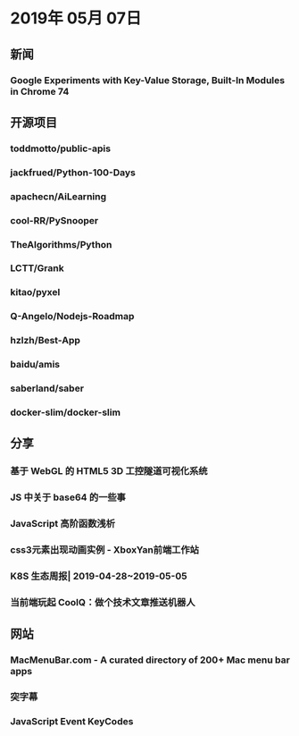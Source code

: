 # 2019年 05月 07日

## 新闻

### Google Experiments with Key-Value Storage, Built-In Modules in Chrome 74

<daily-item
  url="https://www.infoq.com/news/2019/04/google-kv-storage-import-maps"/>

## 开源项目

### toddmotto/public-apis

<daily-item
  note="公共API目录大全是一个通过 MaShape 市场整合的世界上最全的 API 接口目录，支持关键词搜索和添加API数据，方便开发者快速的找到自己想要的 API，目已经收录 5321 种 API 接口"
  url="https://github.com/toddmotto/public-apis"
  lang="Python,Shell"
  watch="1755"
  star="56527"
  fork="5865"/>

### jackfrued/Python-100-Days

<daily-item
  note="Python - 100天从新手到大师"
  url="https://github.com/jackfrued/Python-100-Days"
  lang="HTML,Python,JavaScript,CSS"
  watch="926"
  star="14609"
  fork="4557"/>

### apachecn/AiLearning

<daily-item
  note="AiLearning: 机器学习 - MachineLearning - ML、深度学习 - DeepLearning - DL、自然语言处理 NLP"
  url="https://github.com/apachecn/AiLearning"
  lang="Python,HTML,Other"
  watch="895"
  star="13150"
  fork="4644"/>

### cool-RR/PySnooper

<daily-item
  note="一个“贫民版”Python调试工具，因为 PySnooper 使用起来十分简单，开发者可以在任何庞大的代码库中使用它，而无需进行任何设置。只需添加装饰器，并为日志输出地址指定路径"
  url="https://github.com/cool-RR/PySnooper"
  lang="Python,Shell"
  watch="136"
  star="9349"
  fork="520"
  :is-chinese="false"/>

### TheAlgorithms/Python

<daily-item
  note="用Python实现了所有的排序算法，包括插入排序、冒泡排序、快速排序、选择排序、归并排序等"
  url="https://github.com/TheAlgorithms/Python"
  lang="Python,Jupyter Notebook"
  watch="2409"
  star="36228"
  fork="10280"/>

### LCTT/Grank

<daily-item
  note="Github 项目活跃度分析工具"
  url="https://github.com/LCTT/Grank"
  lang="Python,Makefile"
  watch="10"
  star="104"
  fork="20"/>

### kitao/pyxel

<daily-item
  note="基于 Python 编程程语言实现的复古游戏引擎"
  url="https://github.com/kitao/pyxel"
  lang="Python,C,Other"
  watch="179"
  star="5266"
  fork="229"/>

### Q-Angelo/Nodejs-Roadmap

<daily-item
  note="侧重于Node.js服务端的开发指南"
  url="https://github.com/Q-Angelo/Nodejs-Roadmap"
  lang="other"
  watch="7"
  star="138"
  fork="14"/>

### hzlzh/Best-App

<daily-item
  note="收集&amp;推荐优秀的 Apps/硬件/技巧/周边等"
  url="https://github.com/hzlzh/Best-App"
  lang="other"
  watch="1285"
  star="12750"
  fork="1695"/>

### baidu/amis

<daily-item
  note="百度开源的表单生成器（页面渲染器），基于一个约定好的 JSON 结构就可以快速的创建出来一个管理页面"
  url="https://github.com/baidu/amis"
  lang="TypeScript,CSS,JavaScript"
  watch="8"
  star="230"
  fork="22"/>

### saberland/saber

<daily-item
  note="一个静态网站生成器，用于使用 Vue.js 构建快速网站"
  url="https://github.com/saberland/saber"
  lang="JavaScript,Vue,CSS,HTML"
  watch="28"
  star="1222"
  fork="61"/>

### docker-slim/docker-slim

<daily-item
  note="自动缩减 docker 镜像的体积的工具"
  url="https://github.com/docker-slim/docker-slim"
  lang="Go,Shell,Other"
  watch="99"
  star="2641"
  fork="104"
  :is-chinese="false"/>

## 分享

### 基于 WebGL 的 HTML5 3D 工控隧道可视化系统

<daily-item
  url="https://juejin.im/post/5ccf747ce51d453aa5635f93"/>

### JS 中关于 base64 的一些事

<daily-item
  url="https://juejin.im/post/5ccf01d5e51d453a363848d6"/>

### JavaScript 高阶函数浅析

<daily-item
  url="https://juejin.im/post/5cd0c0e851882518ef446caa"/>

### css3元素出现动画实例 - XboxYan前端工作站

<daily-item
  url="https://segmentfault.com/a/1190000018889396"/>

### K8S 生态周报| 2019-04-28~2019-05-05

<daily-item
  url="https://juejin.im/post/5ccf96876fb9a03202222d0a"/>

### 当前端玩起 CoolQ：做个技术文章推送机器人

<daily-item
  url="https://juejin.im/post/5cd00160f265da037d4fc019"/>

## 网站

### MacMenuBar.com - A curated directory of 200+ Mac menu bar apps

<daily-item
  note="一个定制 Mac 状态栏的工具，收录了 200+ 个 Mac 状态栏"
  url="https://macmenubar.com/"
  :is-chinese="false"/>

### 突字幕

<daily-item
  note="一个给 Vlog 加字幕的应用，上传视频之后等待几分钟即可得到有字幕的视频"
  url="https://2zimu.niucodata.com/"/>

### JavaScript Event KeyCodes

<daily-item
  note="帮你快速查找 keyCode"
  url="https://keycode.info/"
  :is-chinese="false"/>

<daily-footer/>
